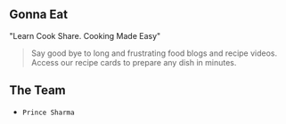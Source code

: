 ## Gonna Eat

"Learn Cook Share. Cooking Made Easy"

> Say good bye to long and frustrating food blogs and recipe videos.<br>Access our recipe cards to prepare any dish in minutes.

## The Team

- `Prince Sharma`
